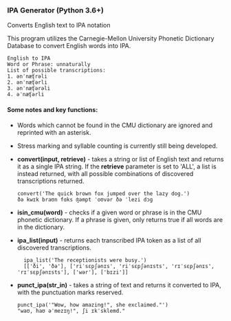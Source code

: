 ### IPA Generator (Python 3.6+)
Converts English text to IPA notation

This program utilizes the Carnegie-Mellon University Phonetic Dictionary Database to convert English words into IPA.


    English to IPA
    Word or Phrase: unnaturally
    List of possible transcriptions: 
    1. ənˈnæʧrəli
    2. ənˈnæʧərli
    3. ənˈnæʧərəli
    4. əˈnæʧərli


#### Some notes and key functions:


* Words which cannot be found in the CMU dictionary are ignored and reprinted with an asterisk.
* Stress marking and syllable counting is currently still being developed.
* **convert(input, retrieve)** - takes a string or list of English text and returns it as a single IPA string. If the **retrieve** parameter is set to 'ALL', a list is instead returned, with all possible combinations of discovered transcriptions returned. 
            
      convert('The quick brown fox jumped over the lazy dog.')
      ðə kwɪk braʊn fɑks ʤəmpt ˈoʊvər ðə ˈlezi dɔg
* **isin_cmu(word)** - checks if a given word or phrase is in the CMU phonetic dictionary. If a phrase is given, only returns true if all words are in the dictionary. 
* **ipa_list(input)** - returns each transcribed IPA token as a list of all discovered transcriptions.

        ipa_list('The receptionists were busy.')
        [['ði', 'ðə'], ['riˈsɛpʃənɪs', 'riˈsɛpʃənɪsts', 'rɪˈsɛpʃənɪs', 'rɪˈsɛpʃənɪsts'], ['wər'], ['bɪzi']]
* **punct_ipa(str_in)** - takes a string of text and returns it converted to IPA, with the punctuation marks reserved. 

      punct_ipa('"Wow, how amazing!", she exclaimed."')
      "waʊ, haʊ əˈmezɪŋ!", ʃi ɪkˈsklemd." 


